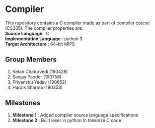# Compiler
This repository contains a C compiler made as part of compiler course (CS335). The compiler properties are:  
**Source Language** : C  
**Implementation Language** : python 3  
**Target Architecture** : 64-bit MIPS

## Group Members
1. Ketan Chaturvedi (190428)
2. Sanjay Pander (190758)
3. Priyanshu Yadav (190652)
4. Hardik Sharma (190353)

## Milestones
1. **Milestone 1** : Added compiler source language specifications  
2. **Milestone 2** : Built lexer in python to tokenize C code